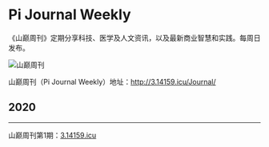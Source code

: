 # Pi Journal Weekly

《山巅周刊》定期分享科技、医学及人文资讯，以及最新商业智慧和实践。每周日发布。

![山巅周刊][1]

山巅周刊（Pi Journal Weekly）地址：http://3.14159.icu/Journal/

## 2020
----------

山巅周刊第1期：[3.14159.icu][2]


  [1]: http://3.14159.icu/images/pic02.jpg
  [2]: https://github.com/iwiran/Pi/blob/main/weekly/docs/weekly-1.md

